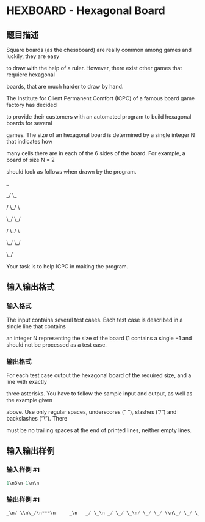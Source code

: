# HEXBOARD - Hexagonal Board

## 题目描述

Square boards (as the chessboard) are really common among games and luckily, they are easy

to draw with the help of a ruler. However, there exist other games that requiere hexagonal

boards, that are much harder to draw by hand.

The Institute for Client Permanent Comfort (ICPC) of a famous board game factory has decided

to provide their customers with an automated program to build hexagonal boards for several

games. The size of an hexagonal board is determined by a single integer N that indicates how

many cells there are in each of the 6 sides of the board. For example, a board of size N = 2

should look as follows when drawn by the program.

\_

\_/ \\\_

/ \\\_/ \\

\\\_/ \\\_/

/ \\\_/ \\

\\\_/ \\\_/

\\\_/

Your task is to help ICPC in making the program.

## 输入输出格式

### 输入格式

The input contains several test cases. Each test case is described in a single line that contains

an integer N representing the size of the board (1 contains a single −1 and should not be processed as a test case.

### 输出格式

For each test case output the hexagonal board of the required size, and a line with exactly

three asterisks. You have to follow the sample input and output, as well as the example given

above. Use only regular spaces, underscores (“ ”), slashes (“/”) and backslashes (“\\”). There

must be no trailing spaces at the end of printed lines, neither empty lines.

## 输入输出样例

### 输入样例 #1

```cpp
1\n3\n-1\n\n
```


### 输出样例 #1

```cpp
_\n/ \\n\_/\n***\n     _\n   _/ \_\n _/ \_/ \_\n/ \_/ \_/ \\n\_/ \_/ \_/\n/ \_/ \_/ \\n\_/ \_/ \_/\n/ \_/ \_/ \\n\_/ \_/ \_/\n  \_/ \_/\n    \_/\n***
```


